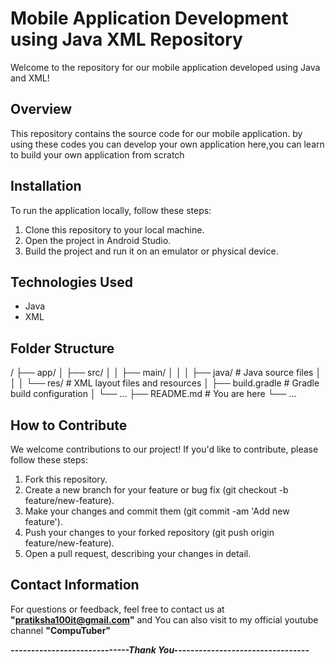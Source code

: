 # Mobile Application Development using Java XML Repository

Welcome to the repository for our mobile application developed using Java and XML!

## Overview
This repository contains the source code for our mobile application.
by using these codes you can develop your own application 
here,you can learn to build your own application from scratch

## Installation
To run the application locally, follow these steps:

1. Clone this repository to your local machine.
2. Open the project in Android Studio.
3. Build the project and run it on an emulator or physical device.

## Technologies Used
- Java
- XML

## Folder Structure

/
├── app/
│   ├── src/
│   │   ├── main/
│   │   │   ├── java/      # Java source files
│   │   │   └── res/       # XML layout files and resources
│   ├── build.gradle       # Gradle build configuration
│   └── ...
├── README.md              # You are here
└── ...


## How to Contribute
We welcome contributions to our project! If you'd like to contribute, please follow these steps:

1. Fork this repository.
2. Create a new branch for your feature or bug fix (git checkout -b feature/new-feature).
3. Make your changes and commit them (git commit -am 'Add new feature').
4. Push your changes to your forked repository (git push origin feature/new-feature).
5. Open a pull request, describing your changes in detail.


## Contact Information
For questions or feedback, feel free to contact us at **"pratiksha100it@gmail.com"** 
and You can also visit to my official youtube channel **"CompuTuber"**



_**-----------------------------Thank You---------------------------------**_
